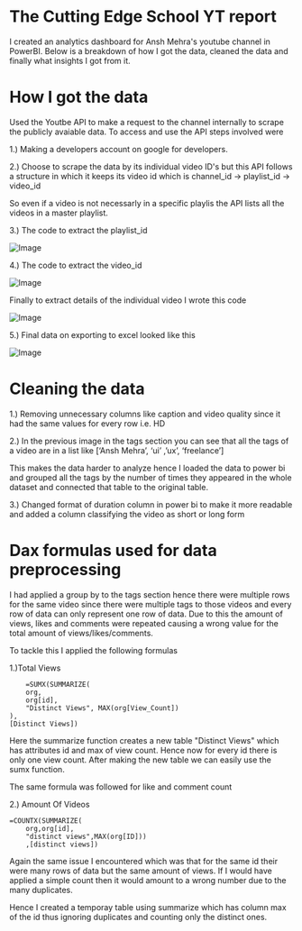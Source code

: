 # The Cutting Edge School YT report 

I created an analytics dashboard for Ansh Mehra's youtube channel in PowerBI. Below is a breakdown of how I got the data, cleaned the data and finally what insights I got from it.

# How I got the data

Used the Youtbe API to make a request to the channel internally to scrape the publicly avaiable data. To access and use the API steps involved were

1.) Making a developers account on google for developers.

2.) Choose to scrape the data by its individual video ID's but this API follows a structure in which it keeps its video id which is 
channel_id -> playlist_id -> video_id

So even if a video is not necessarly in a specific playlis the API lists all the videos in  a master playlist.

3.) The code to extract the playlist_id

![Image](https://github.com/user-attachments/assets/820a37dd-108f-4879-8b08-b34503176c6c)

4.) The code to extract the video_id

![Image](https://github.com/user-attachments/assets/b47853ce-8179-4380-9a04-de72df041554)

Finally to extract details of the individual video I wrote this code

![Image](https://github.com/user-attachments/assets/e4f5407e-b501-4eed-b4a2-16e29edb6040)

5.) Final data on exporting to excel looked like this

![Image](https://github.com/user-attachments/assets/a77b5aca-8261-4be0-b2d2-92ea675d0eef)


# Cleaning the data

1.) Removing unnecessary columns like caption and video quality since it had the same values for every row i.e. HD 

2.) In the previous image in the tags section you can see that all the tags of a video are in a list like [‘Ansh Mehra’, ‘ui’ ,’ux’, ‘freelance’]

This makes the data harder to analyze hence I loaded the data to power bi and grouped all the tags by the number of times they appeared in the whole dataset and connected that table to the original table.

3.) Changed format of duration column in power bi to make it more readable and added a column classifying the video as short or long form

# Dax formulas used for data preprocessing

I had applied a group by to the tags section hence there were multiple rows for the same video since there were multiple tags to those videos and every row of data can only represent one row of data. Due to this the amount of views, likes and comments were repeated causing a wrong value for the total amount of views/likes/comments.

To tackle this I applied the following formulas

1.)Total Views
    
        =SUMX(SUMMARIZE(
        org,
        org[id],  
        "Distinct Views", MAX(org[View_Count])
    ),
    [Distinct Views])

Here the summarize function creates a new table "Distinct Views" which has attributes id and max of view count. Hence now for every id there is only one view count.
After making the new table we can easily use the sumx function.

The same formula was followed for like and comment count

2.) Amount Of Videos
    
    =COUNTX(SUMMARIZE(
        org,org[id],
        "distinct views",MAX(org[ID]))
        ,[distinct views])

Again the same issue I encountered which was that for the same id their were many rows of data but the same amount of views. If I would have applied a simple count then it would amount to a wrong number due to the many duplicates.

Hence I created a temporay table using summarize which has column max of the id thus ignoring duplicates and counting only the distinct ones.
